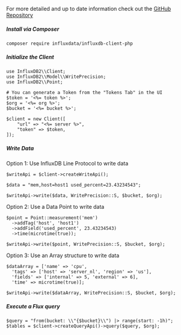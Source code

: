 For more detailed and up to date information check out the <a href="https://github.com/influxdata/influxdb-client-php" target="_blank">GitHub Repository</a>

##### Install via Composer

```
composer require influxdata/influxdb-client-php
```

##### Initialize the Client

```
use InfluxDB2\\Client;
use InfluxDB2\\Model\\WritePrecision;
use InfluxDB2\\Point;

# You can generate a Token from the "Tokens Tab" in the UI
$token = '<%= token %>';
$org = '<%= org %>';
$bucket = '<%= bucket %>';

$client = new Client([
    "url" => "<%= server %>",
    "token" => $token,
]);
```

##### Write Data

Option 1: Use InfluxDB Line Protocol to write data

```
$writeApi = $client->createWriteApi();

$data = "mem,host=host1 used_percent=23.43234543";

$writeApi->write($data, WritePrecision::S, $bucket, $org);
```

Option 2: Use a Data Point to write data

```
$point = Point::measurement('mem')
  ->addTag('host', 'host1')
  ->addField('used_percent', 23.43234543)
  ->time(microtime(true));

$writeApi->write($point, WritePrecision::S, $bucket, $org);
```

Option 3: Use an Array structure to write data

```
$dataArray = ['name' => 'cpu',
  'tags' => ['host' => 'server_nl', 'region' => 'us'],
  'fields' => ['internal' => 5, 'external' => 6],
  'time' => microtime(true)];

$writeApi->write($dataArray, WritePrecision::S, $bucket, $org);
```

##### Execute a Flux query

```
$query = "from(bucket: \\"{$bucket}\\") |> range(start: -1h)";
$tables = $client->createQueryApi()->query($query, $org);
```
